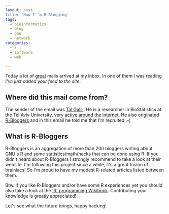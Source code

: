 ```yaml
---
layout: post
title: 'Now I''m R-Blogging'
tags:
  - bioinformatics
  - blog
  - gnu
  - network
categories:
  - r
  - software
  - web

---
```


Today a lot of <a href="https://twitter.com/#!/binfalse/status/90098354041790464">great</a> mails arrived at my inbox. In one of them I was reading <em>I've just added your feed to the site</em>.

<h2>Where did this mail come from?</h2>
The sender of the email was <a href="http://www.talgalili.com/">Tal Galili</a>. He is a researcher in BioStatistics at the Tel Aviv University, very <a href="http://www.r-bloggers.com/">active</a> <a href="http://www.talgalili.com/">around</a> <a href="http://biostatistics.co.il/">the</a> <a href="http://www.r-statistics.com/">internet</a>. He also originated <a href="http://www.r-bloggers.com/">R-Bloggers</a> and in this email he told me that I'm recruited ;-)

<h2>What is R-Bloggers</h2>
R-Bloggers is an aggregation of more than 200 bloggers writing about <a href="http://www.r-project.org/">GNU's R</a> and some statistics/math/hacks that can be done using R. If you didn't heard about R-Bloggers I strongly recommend to take a look at their website. I'm following this project since a while, it's a great fusion of brainiacs! So I'm proud to have my modest R-related articles listed between them.

Btw. if you like R-Bloggers and/or have some R experiences yet you should also take a look at the <a href="http://en.wikibooks.org/wiki/R_Programming">'R' programming Wikibook</a>. Contributing your knowledge is greatly appreciated!

Let's see what the future brings, happy hacking!

